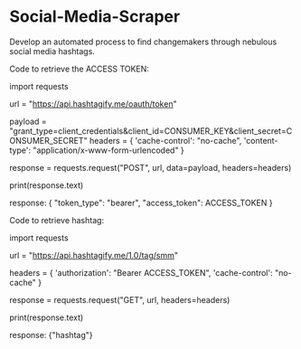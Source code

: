 # Social-Media-Scraper
Develop an automated process to find changemakers through nebulous social media hashtags.

Code to retrieve the ACCESS TOKEN:

import requests

url = "https://api.hashtagify.me/oauth/token"

payload = "grant_type=client_credentials&client_id=CONSUMER_KEY&client_secret=CONSUMER_SECRET"
headers = {
  'cache-control': "no-cache",
  'content-type': "application/x-www-form-urlencoded"
}

response = requests.request("POST", url, data=payload, headers=headers)

print(response.text)

response: { "token_type": "bearer", "access_token": ACCESS_TOKEN }


Code to retrieve hashtag:

import requests

url = "https://api.hashtagify.me/1.0/tag/smm"

headers = {
  'authorization': "Bearer ACCESS_TOKEN",
  'cache-control': "no-cache"
}

response = requests.request("GET", url, headers=headers)

print(response.text)

response: {"hashtag"}
